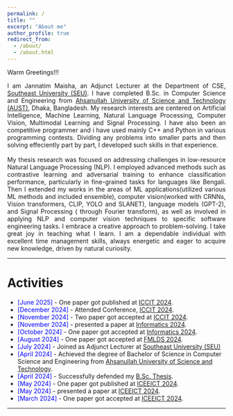 ```yaml
---
permalink: /
title: ""
excerpt: "About me"
author_profile: true
redirect_from: 
  - /about/
  - /about.html
---
```


Warm Greetings!!!

<div style="text-align: justify"> 

I am Jannatim Maisha, an Adjunct Lecturer at the Department of CSE, <a href="https://seu.edu.bd/index.php">Southeast University (SEU)</a>. I have completed B.Sc. in Computer Science and Engineering from <a href="http://aust.edu/">Ahsanullah University of Science and Technology (AUST)</a>, Dhaka, Bangladesh. My research interests are centered on  Artificial Intelligence, Machine Learning, Natural Language Processing, Computer Vision, Multimodal Learning and Signal
Processing. I have also been an competitive programmer and i have used mainly C++ and Python in various programming contests. Dividing any problems into smaller parts and then solving effeciently part by part, I developed such skills in that experience.
<br><br>
My thesis research was focused on addressing challenges in low-resource Natural Language Processing (NLP). I employed advanced methods such as contrastive learning and adversarial training to enhance classification performance, particularly in fine-grained tasks for languages like Bengali. Then I extended my works in the areas of ML applications(utilized various ML methods and included ensemble), computer vision(worked with CRNNs, Vision transformers, CLIP, YOLO and SLANET), language models (GPT-2), and Signal Processing ( through Fourier transform), as well as involved in applying NLP and computer vision techniques to specific software engineering tasks. I embrace a creative approach to problem-solving. I take great joy in teaching what I learn. I am a dependable individual with excellent time management skills, always energetic and eager to acquire new knowledge, driven by natural curiosity.
</div>

-----------

# Activities 
* <span style="color:Blue"> [June 2025]  </span> - One paper got published at [ICCIT 2024](https://iccit.org.bd/2024/).
* <span style="color:Blue"> [December 2024]  </span> - Attended Conference, [ICCIT 2024](https://iccit.org.bd/2024/).
* <span style="color:Blue"> [November 2024]  </span> - Two paper got accepted at [ICCIT 2024](https://iccit.org.bd/2024/).
* <span style="color:Blue"> [November 2024]  </span> - presented a paper at [Informatics 2024](https://informatics.kpi.fei.tuke.sk/).
* <span style="color:Blue"> [October 2024]  </span> - One paper got accepted at [Informatics 2024](https://informatics.kpi.fei.tuke.sk/).
* <span style="color:Blue"> [August 2024]  </span> - One paper got accepted at [FMLDS 2024](https://fmlds.org/).
* <span style="color:Blue"> [July 2024]  </span> - Joined as Adjunct Lecturer at <a href="https://seu.edu.bd/index.php">Southeast University (SEU)</a>
* <span style="color:Blue"> [April 2024]  </span> - Achieved the degree of Bachelor of Science in Computer Science and Engineering from [Ahsanullah University of Science and Technology](http://aust.edu/).
* <span style="color:Blue"> [April 2024]  </span> - Successfully defended my [B.Sc. Thesis](https://jannatim-maisha.github.io/files/Academic_Thesis.pdf).
* <span style="color:Blue"> [May 2024]  </span> - One paper got published at [ICEEICT 2024](https://iceeict.mist.ac.bd/).
* <span style="color:Blue"> [May 2024]  </span> - presented a paper at [ICEEICT 2024](https://iceeict.mist.ac.bd/).
* <span style="color:Blue"> [March 2024]  </span> - One paper got accepted at [ICEEICT 2024](https://iceeict.mist.ac.bd/).

<script type="text/javascript" src="//rf.revolvermaps.com/0/0/8.js?i=52vxgbx02tg&amp;m=0&amp;c=ff0000&amp;cr1=ffffff&amp;f=arial&amp;l=33" async="async"></script>

-----------


